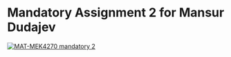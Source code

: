 # Mandatory Assignment 2 for Mansur Dudajev

[![MAT-MEK4270 mandatory 2](https://github.com/mansoryashka/matmek4270-mandatory2/actions/workflows/main.yml/badge.svg)](https://github.com/mansoryashka/matmek4270-mandatory2/actions/workflows/main.yml)
